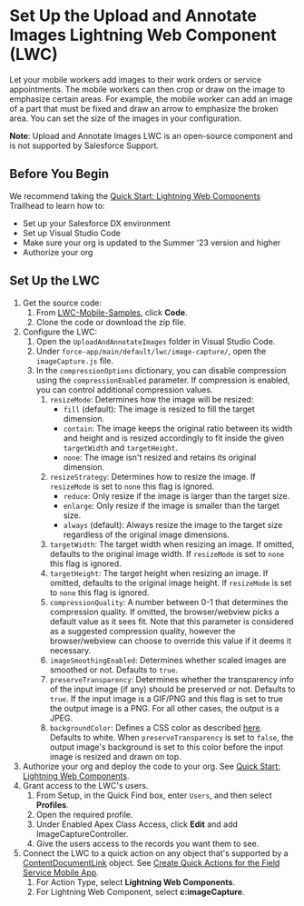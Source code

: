 # Set Up the Upload and Annotate Images Lightning Web Component (LWC)

Let your mobile workers add images to their work orders or service appointments. The mobile workers can then crop or draw on the image to emphasize certain areas. For example, the mobile worker can add an image of a part that must be fixed and draw an arrow to emphasize the broken area. You can set the size of the images in your configuration.

**Note**: Upload and Annotate Images LWC is an open-source component and is not supported by Salesforce Support.

## Before You Begin

We recommend taking the [Quick Start: Lightning Web Components](https://trailhead.salesforce.com/content/learn/projects/quick-start-lightning-web-components) Trailhead to learn how to:

- Set up your Salesforce DX environment
- Set up Visual Studio Code
- Make sure your org is updated to the Summer ‘23 version and higher
- Authorize your org

## Set Up the LWC

1. Get the source code:
   1. From [LWC-Mobile-Samples](https://github.com/forcedotcom/LWC-Mobile-Samples), click **Code**.
   2. Clone the code or download the zip file.
2. Configure the LWC:
   1. Open the `UploadAndAnnotateImages` folder in Visual Studio Code.
   2. Under `force-app/main/default/lwc/image-capture/`, open the `imageCapture.js` file.
   3. In the `compressionOptions` dictionary, you can disable compression using the `compressionEnabled` parameter. If compression is enabled, you can control additional compression values.
      1. `resizeMode`: Determines how the image will be resized:
         - `fill` (default): The image is resized to fill the target dimension.
         - `contain`: The image keeps the original ratio between its width and height and is resized accordingly to fit inside the given `targetWidth` and `targetHeight`.
         - `none`: The image isn't resized and retains its original dimension.
      2. `resizeStrategy`: Determines how to resize the image. If `resizeMode` is set to `none` this flag is ignored.
         - `reduce`: Only resize if the image is larger than the target size.
         - `enlarge`: Only resize if the image is smaller than the target size.
         - `always` (default): Always resize the image to the target size regardless of the original image dimensions.
      3. `targetWidth`: The target width when resizing an image. If omitted, defaults to the original image width. If `resizeMode` is set to `none` this flag is ignored.
      4. `targetHeight`: The target height when resizing an image. If omitted, defaults to the original image height. If `resizeMode` is set to `none` this flag is ignored.
      5. `compressionQuality`: A number between 0-1 that determines the compression quality. If omitted, the browser/webview picks a default value as it sees fit. Note that this parameter is considered as a suggested compression quality, however the browser/webview can choose to override this value if it deems it necessary.
      6. `imageSmoothingEnabled`: Determines whether scaled images are smoothed or not. Defaults to `true`.
      7. `preserveTransparency`: Determines whether the transparency info of the input image (if any) should be preserved or not. Defaults to `true`. If the input image is a GIF/PNG and this flag is set to true the output image is a PNG. For all other cases, the output is a JPEG.
      8. `backgroundColor`: Defines a CSS color as described [here](https://developer.mozilla.org/en-US/docs/Web/CSS/color_value). Defaults to white. When `preserveTransparency` is set to `false`, the output image's background is set to this color before the input image is resized and drawn on top.
3. Authorize your org and deploy the code to your org. See [Quick Start: Lightning Web Components](https://trailhead.salesforce.com/content/learn/projects/quick-start-lightning-web-components).
4. Grant access to the LWC's users.
   1. From Setup, in the Quick Find box, enter `Users`, and then select **Profiles**.
   2. Open the required profile.
   3. Under Enabled Apex Class Access, click **Edit** and add ImageCaptureController.
   4. Give the users access to the records you want them to see.
5. Connect the LWC to a quick action on any object that's supported by a [ContentDocumentLink](https://developer.salesforce.com/docs/atlas.en-us.object_reference.meta/object_reference/sforce_api_objects_contentdocumentlink.htm#:~:text=Account%2C%20Accreditation%2C%20ActivationTarget,WorkType%2C%20WorkTypeGroup%2C%20WorkTypeGroupMember) object. See [Create Quick Actions for the Field Service Mobile App](https://help.salesforce.com/s/articleView?id=sf.mfs_quick_actions.htm&type=5).
   1. For Action Type, select **Lightning Web Components**.
   2. For Lightning Web Component, select **c:imageCapture**.
